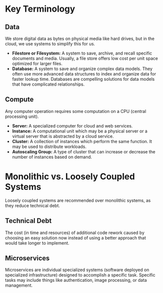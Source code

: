 # Key Terminology

## Data
We store digital data as bytes on physical media like hard drives, but in the cloud, we use systems to simplify this for us.

- **Filestore or Filesystem:**  A system to save, archive, and recall specific documents and media. Usually, a file store offers low cost per unit space optimized for larger files.
- **Database:**  A system to save and organize complex data models. They often use more advanced data structures to index and organize data for faster lookup time. Databases are compelling solutions for data models that have complicated relationships.

## Compute
Any computer operation requires some computation on a CPU (central processing unit).

- **Server:** A specialized computer for cloud and web services.
- **Instance:**  A computational unit which may be a physical server or a virtual server that is abstracted by a cloud service.
- **Cluster:** A collection of instances which perform the same function. It may be used to distribute workloads.
- **Autoscaling Group:** A type of cluster that can increase or decrease the number of instances based on demand.

# Monolithic vs. Loosely Coupled Systems
Loosely coupled systems are recommended over monolithic systems, as they reduce technical debt.

## Technical Debt
The cost (in time and resources) of additional code rework caused by choosing an easy solution now instead of using a better approach that would take longer to implement.

## Microservices
Microservices are individual specialized systems (software deployed on specialized infrastructure) designed to accomplish a specific task. Specific tasks may include things like authentication, image processing, or data management.